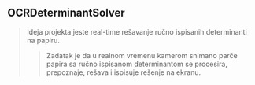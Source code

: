 ## OCRDeterminantSolver
>Ideja projekta jeste real-time rešavanje ručno ispisanih determinanti na papiru.<br />
>>Zadatak je da u realnom vremenu kamerom snimano parče papira sa ručno ispisanom determinantom se procesira, prepoznaje,
rešava i ispisuje rešenje na ekranu.
